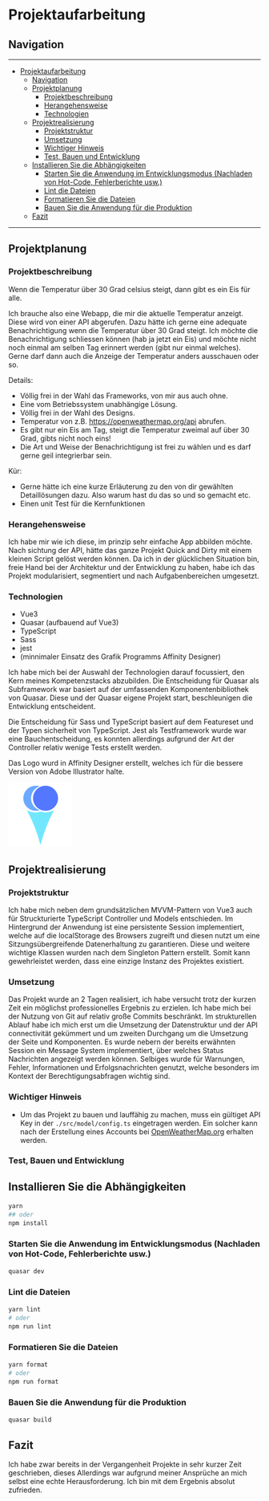 # Projektaufarbeitung

## Navigation

---

- [Projektaufarbeitung](#projektaufarbeitung)
  - [Navigation](#navigation)
  - [Projektplanung](#projektplanung)
    - [Projektbeschreibung](#projektbeschreibung)
    - [Herangehensweise](#herangehensweise)
    - [Technologien](#technologien)
  - [Projektrealisierung](#projektrealisierung)
    - [Projektstruktur](#projektstruktur)
    - [Umsetzung](#umsetzung)
    - [Wichtiger Hinweis](#wichtiger-hinweis)
    - [Test, Bauen und Entwicklung](#test-bauen-und-entwicklung)
  - [Installieren Sie die Abhängigkeiten](#installieren-sie-die-abhängigkeiten)
    - [Starten Sie die Anwendung im Entwicklungsmodus (Nachladen von Hot-Code, Fehlerberichte usw.)](#starten-sie-die-anwendung-im-entwicklungsmodus-nachladen-von-hot-code-fehlerberichte-usw)
    - [Lint die Dateien](#lint-die-dateien)
    - [Formatieren Sie die Dateien](#formatieren-sie-die-dateien)
    - [Bauen Sie die Anwendung für die Produktion](#bauen-sie-die-anwendung-für-die-produktion)
  - [Fazit](#fazit)

---

## Projektplanung

### Projektbeschreibung

Wenn die Temperatur über 30 Grad celsius steigt, dann gibt es ein Eis für alle.

Ich brauche also eine Webapp, die mir die aktuelle Temperatur anzeigt. Diese wird von einer API abgerufen. Dazu hätte ich gerne eine adequate Benachrichtigung wenn die Temperatur über 30 Grad steigt. Ich möchte die Benachrichtigung schliessen können (hab ja jetzt ein Eis) und möchte nicht noch einmal am selben Tag erinnert werden (gibt nur einmal welches). Gerne darf dann auch die Anzeige der Temperatur anders ausschauen oder so.

Details:

- Völlig frei in der Wahl das Frameworks, von mir aus auch ohne.
- Eine vom Betriebssystem unabhängige Lösung.
- Völlig frei in der Wahl des Designs.
- Temperatur von z.B. <https://openweathermap.org/api> abrufen.
- Es gibt nur ein Eis am Tag, steigt die Temperatur zweimal auf über 30 Grad, gibts nicht noch eins!
- Die Art und Weise der Benachrichtigung ist frei zu wählen und es darf gerne geil integrierbar sein.

Kür:

- Gerne hätte ich eine kurze Erläuterung zu den von dir gewählten Detaillösungen dazu. Also warum hast du das so und so gemacht etc.
- Einen unit Test für die Kernfunktionen

### Herangehensweise

Ich habe mir wie ich diese, im prinzip sehr einfache App abbilden möchte. Nach sichtung der API, hätte das ganze Projekt
Quick and Dirty mit einem kleinen Script gelöst werden können. Da ich in der glücklichen Situation bin, freie Hand bei der
Architektur und der Entwicklung zu haben, habe ich das Projekt modularisiert, segmentiert und nach Aufgabenbereichen umgesetzt.

### Technologien

- Vue3
- Quasar (aufbauend auf Vue3)
- TypeScript
- Sass
- jest
- (minnimaler Einsatz des Grafik Programms Affinity Designer)

Ich habe mich bei der Auswahl der Technologien darauf focussiert, den Kern meines Kompetenzstacks abzubilden. Die Entscheidung für Quasar als Subframework war basiert auf der
umfassenden Komponentenbibliothek von Quasar. Diese und der Quasar eigene Projekt start, beschleunigen die Entwicklung entscheident.

Die Entscheidung für Sass und TypeScript basiert auf dem Featureset und der Typen sicherheit von TypeScript. Jest als Testframework wurde war eine Bauchentscheidung, es konnten allerdings aufgrund der Art der Controller relativ wenige Tests erstellt werden.

Das Logo wurd in Affinity Designer erstellt, welches ich für die bessere Version
von Adobe Illustrator halte.

![Logo](./public/icons/favicon-128x128.png)

## Projektrealisierung

### Projektstruktur

Ich habe mich neben dem grundsätzlichen MVVM-Pattern von Vue3 auch für Struckturierte TypeScript Controller und Models entschieden. Im Hintergrund der Anwendung ist eine persistente Session implementiert, welche auf die localStorage des Browsers zugreift und
diesen nutzt um eine Sitzungsübergreifende Datenerhaltung zu garantieren. Diese und weitere wichtige Klassen wurden nach dem Singleton Pattern erstellt.
Somit kann gewehrleistet werden, dass eine einzige Instanz des Projektes existiert.

### Umsetzung

Das Projekt wurde an 2 Tagen realisiert, ich habe versucht trotz der kurzen Zeit ein möglichst professionelles Ergebnis zu erzielen.
Ich habe mich bei der Nutzung von Git auf relativ große Commits beschränkt. Im strukturellen Ablauf habe ich mich erst um die Umsetzung der Datenstruktur
und der API connectivität gekümmert und um zweiten Durchgang um die Umsetzung der Seite und Komponenten. Es wurde nebern der bereits erwähnten Session
ein Message System implementiert, über welches Status Nachrichten angezeigt werden können. Selbiges wurde für Warnungen, Fehler, Informationen und Erfolgsnachrichten genutzt,
welche besonders im Kontext der Berechtigungsabfragen wichtig sind.

### Wichtiger Hinweis

- Um das Projekt zu bauen und lauffähig zu machen, muss ein gültiget API Key in der `./src/model/config.ts` eingetragen werden. Ein solcher kann nach der Erstellung eines Accounts bei [OpenWeatherMap.org](https://OpenWeatherMap.org) erhalten werden.

### Test, Bauen und Entwicklung

## Installieren Sie die Abhängigkeiten

```bash
yarn
## oder
npm install
```

### Starten Sie die Anwendung im Entwicklungsmodus (Nachladen von Hot-Code, Fehlerberichte usw.)

```bash
quasar dev
```

### Lint die Dateien

```bash
yarn lint
# oder
npm run lint
```

### Formatieren Sie die Dateien

```bash
yarn format
# oder
npm run format
```

### Bauen Sie die Anwendung für die Produktion

```bash
quasar build
```

## Fazit

Ich habe zwar bereits in der Vergangenheit Projekte in sehr kurzer Zeit geschrieben, dieses
Allerdings war aufgrund meiner Ansprüche an mich selbst eine echte Herausforderung. Ich bin mit dem Ergebnis absolut zufrieden.
